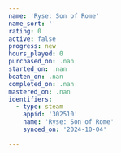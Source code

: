 ```yaml
---
name: 'Ryse: Son of Rome'
name_sort: ''
rating: 0
active: false
progress: new
hours_played: 0
purchased_on: .nan
started_on: .nan
beaten_on: .nan
completed_on: .nan
mastered_on: .nan
identifiers:
  - type: steam
    appid: '302510'
    name: 'Ryse: Son of Rome'
    synced_on: '2024-10-04'

---
```

